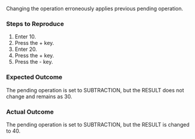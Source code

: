 Changing the operation erroneously applies previous pending operation.

### Steps to Reproduce

1. Enter 10.
1. Press the + key.
1. Enter 20.
1. Press the + key.
1. Press the - key.

### Expected Outcome

The pending operation is set to SUBTRACTION, but the RESULT does not change and remains as 30.

### Actual Outcome

The pending operation is set to SUBTRACTION, but the RESULT is changed to 40.
